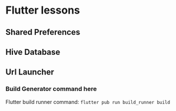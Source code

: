 # Flutter lessons
## Shared Preferences
## Hive Database
## Url Launcher

### Build Generator command here
Flutter build runner command: ```flutter pub run build_runner build```
 
